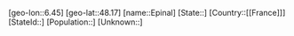﻿---
location: [48.17,6.45]
type: City
tags:
- geo/City


SpocWebEntityId: 30038
isDeleted: false
confidential: public

---
[geo-lon::6.45]
[geo-lat::48.17]
[name::Epinal]
[State::]
[Country::[[France]]]
[StateId::]
[Population::]
[Unknown::]

